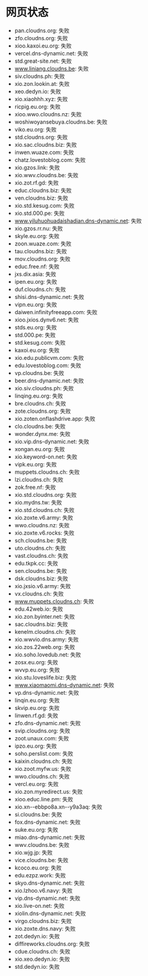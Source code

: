 # 网页状态
- pan.cloudns.org: 失败
- zfo.cloudns.org: 失败
- xioo.kaxoi.eu.org: 失败
- vercel.dns-dynamic.net: 失败
- std.great-site.net: 失败
- www.liniang.cloudns.be: 失败
- siv.cloudns.ph: 失败
- xio.zon.lookin.at: 失败
- xeo.dedyn.io: 失败
- xio.xiaohhh.xyz: 失败
- ricpig.eu.org: 失败
- xioo.wwo.cloudns.nz: 失败
- woshiwoyansebuya.cloudns.be: 失败
- viko.eu.org: 失败
- std.cloudns.org: 失败
- xio.sac.cloudns.biz: 失败
- inwen.wuaze.com: 失败
- chatz.lovestoblog.com: 失败
- xio.gzos.link: 失败
- xio.wwv.cloudns.be: 失败
- xio.zot.rf.gd: 失败
- educ.cloudns.biz: 失败
- ven.cloudns.biz: 失败
- xio.std.kesug.com: 失败
- xio.std.000.pe: 失败
- www.yiluhuohuadaishadian.dns-dynamic.net: 失败
- xio.gzos.rr.nu: 失败
- skyle.eu.org: 失败
- zoon.wuaze.com: 失败
- tau.cloudns.biz: 失败
- mov.cloudns.org: 失败
- educ.free.nf: 失败
- jxs.dix.asia: 失败
- ipen.eu.org: 失败
- duf.cloudns.ch: 失败
- shisi.dns-dynamic.net: 失败
- vipn.eu.org: 失败
- daiwen.infinityfreeapp.com: 失败
- xioo.jxios.dynv6.net: 失败
- stds.eu.org: 失败
- std.000.pe: 失败
- std.kesug.com: 失败
- kaxoi.eu.org: 失败
- xio.edu.publicvm.com: 失败
- edu.lovestoblog.com: 失败
- vp.cloudns.be: 失败
- beer.dns-dynamic.net: 失败
- xio.siv.cloudns.ph: 失败
- linqing.eu.org: 失败
- bre.cloudns.ch: 失败
- zote.cloudns.org: 失败
- xio.zoten.onflashdrive.app: 失败
- clo.cloudns.be: 失败
- wonder.dynx.me: 失败
- xio.vip.dns-dynamic.net: 失败
- xongan.eu.org: 失败
- xio.keyword-on.net: 失败
- vipk.eu.org: 失败
- muppets.cloudns.ch: 失败
- lzi.cloudns.ch: 失败
- zok.free.nf: 失败
- xio.std.cloudns.org: 失败
- xio.mydns.tw: 失败
- xio.std.cloudns.ch: 失败
- xio.zoxte.v6.army: 失败
- wwo.cloudns.nz: 失败
- xio.zoxte.v6.rocks: 失败
- sch.cloudns.be: 失败
- uto.cloudns.ch: 失败
- vast.cloudns.ch: 失败
- edu.tkpk.cc: 失败
- sen.cloudns.be: 失败
- dsk.cloudns.biz: 失败
- xio.jxsio.v6.army: 失败
- vx.cloudns.ch: 失败
- www.muppets.cloudns.ch: 失败
- edu.42web.io: 失败
- xio.zon.byinter.net: 失败
- sac.cloudns.biz: 失败
- kenelm.cloudns.ch: 失败
- xio.wwvio.dns.army: 失败
- xio.zos.22web.org: 失败
- xio.soho.lovedub.net: 失败
- zosx.eu.org: 失败
- wvvp.eu.org: 失败
- xio.stu.loveslife.biz: 失败
- www.xiaomaomi.dns-dynamic.net: 失败
- vp.dns-dynamic.net: 失败
- linqin.eu.org: 失败
- skvip.eu.org: 失败
- linwen.rf.gd: 失败
- zfo.dns-dynamic.net: 失败
- svip.cloudns.org: 失败
- zoot.unaux.com: 失败
- ipzo.eu.org: 失败
- soho.perslist.com: 失败
- kaixin.cloudns.ch: 失败
- xio.zoot.myfw.us: 失败
- wwo.cloudns.ch: 失败
- vercl.eu.org: 失败
- xio.zon.myredirect.us: 失败
- xioo.educ.line.pm: 失败
- xio.xn--ebbpo8a.xn--y9a3aq: 失败
- si.cloudns.be: 失败
- fox.dns-dynamic.net: 失败
- suke.eu.org: 失败
- miao.dns-dynamic.net: 失败
- wwv.cloudns.be: 失败
- xio.wjg.jp: 失败
- vice.cloudns.be: 失败
- kcoco.eu.org: 失败
- edu.ezpz.work: 失败
- skyo.dns-dynamic.net: 失败
- xio.lzhoo.v6.navy: 失败
- vip.dns-dynamic.net: 失败
- xio.live-on.net: 失败
- xiolin.dns-dynamic.net: 失败
- virgo.cloudns.biz: 失败
- xio.zoxte.dns.navy: 失败
- zot.dedyn.io: 失败
- diffireworks.cloudns.org: 失败
- cdue.cloudns.ch: 失败
- xio.xeo.dedyn.io: 失败
- std.dedyn.io: 失败

